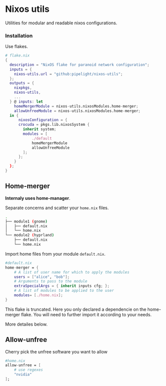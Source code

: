 # Nixos utils

Utilities for modular and readable nixos configurations.

### Installation

Use flakes.

```nix
# flake.nix
{
  description = "NixOS flake for paranoid network configuration";
  inputs = {
    nixos-utils.url = "github:pipelight/nixos-utils";
  };
  outputs = {
    nixpkgs,
    nixos-utils,
    ...
  } @ inputs: let
    homeMergerModule = nixos-utils.nixosModules.home-merger;
    allowUnfreeModule = nixos-utils.nixosModules.home-merger;
  in {
      nixosConfiguration = { 
      crocuda = pkgs.lib.nixosSystem {
        inherit system;
        modules = [
            ./default
            homeMergerModule
            allowUnfreeModule
        ];
      };
    }
  };
}
```

## Home-merger

**Internaly uses home-manager**.

Separate concerns and scatter your `home.nix` files.

```sh
.
├── module1 (gnome)
│   ├── default.nix
│   └── home.nix
└── module2 (hyprland)
    ├── default.nix
    └── home.nix
```

Import home files from your module `default.nix`.

```nix
#default.nix
home-merger = {
    # A list of user name for which to apply the modules
    users = ["alice", "bob"];
    # Arguments to pass to the module
    extraSpecialArgs = { inherit inputs cfg; };
    # A list of modules to be applied to the user
    modules= [./home.nix];
}
```

This flake is truncated. Here you only declared a dependencie on the home-merger
flake. You will need to further import it according to your needs.

More detailes below.

## Allow-unfree

Cherry pick the unfree software you want to allow

```nix
#home.nix
allow-unfree = [
    # use regexes
    "nvidia"
];
```
